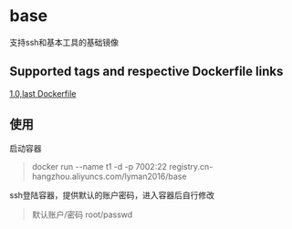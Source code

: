 # base
支持ssh和基本工具的基础镜像

## Supported tags and respective Dockerfile links
[1.0,last Dockerfile](https://github.com/lyman1983/base/blob/master/Dockerfile)

## 使用
启动容器
> docker run --name t1 -d -p 7002:22 registry.cn-hangzhou.aliyuncs.com/lyman2016/base

ssh登陆容器，提供默认的账户密码，进入容器后自行修改
> 默认账户/密码 root/passwd